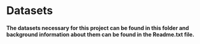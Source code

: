# Datasets

#### The datasets necessary for this project can be found in this folder and background information about them can be found in the Readme.txt file.
